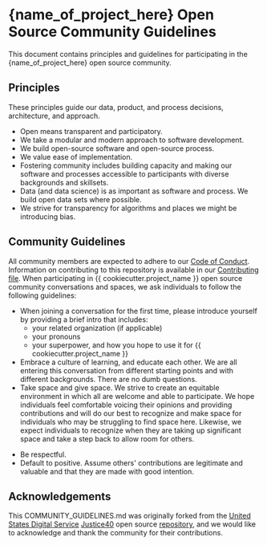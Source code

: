 # {name_of_project_here} Open Source Community Guidelines 
This document contains principles and guidelines for participating in the {name_of_project_here} open source community. 
 
 ## Principles 
These principles guide our data, product, and process decisions, architecture, and approach.
- Open means transparent and participatory.
- We take a modular and modern approach to software development.
- We build open-source software and open-source process.
- We value ease of implementation.
- Fostering community includes building capacity and making our software and processes accessible to participants with diverse backgrounds and skillsets.
- Data (and data science) is as important as software and process. We build open data sets where possible.
- We strive for transparency for algorithms and places we might be introducing bias. 
 
 ## Community Guidelines 
All community members are expected to adhere to our [Code of Conduct](CODE_OF_CONDUCT.md).
Information on contributing to this repository is available in our [Contributing file](CONTRIBUTING.md).
When participating in {{ cookiecutter.project_name }} open source community conversations and spaces, we ask individuals to follow the following guidelines:
- When joining a conversation for the first time, please introduce yourself by providing a brief intro that includes:
  - your related organization (if applicable)
  - your pronouns
  - your superpower, and how you hope to use it for {{ cookiecutter.project_name }}
- Embrace a culture of learning, and educate each other. We are all entering this conversation from different starting points and with different backgrounds. There are no dumb questions.
- Take space and give space. We strive to create an equitable environment in which all are welcome and able to participate. We hope individuals feel comfortable voicing their opinions and providing contributions and will do our best to recognize and make space for individuals who may be struggling to find space here. Likewise, we expect individuals to recognize when they are taking up significant space and take a step back to allow room for others.
<!-- TODO: Add if your repo has a community chat - Be present when joining synchronous conversations such as our community chat. Why be here if you're not going to *be here*? -->
- Be respectful.
- Default to positive. Assume others' contributions are legitimate and valuable and that they are made with good intention.
 
 ## Acknowledgements 
This COMMUNITY_GUIDELINES.md was originally forked from the [United States Digital Service](https://usds.gov) [Justice40](https://thejustice40.com) open source [repository](https://github.com/usds/justice40-tool), and we would like to acknowledge and thank the community for their contributions.
